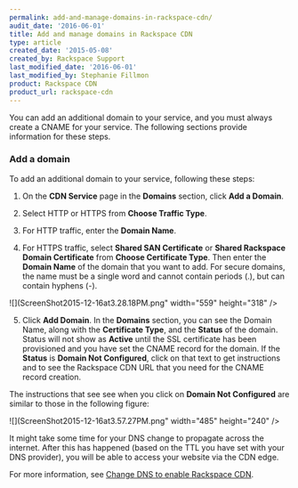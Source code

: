 ```yaml
---
permalink: add-and-manage-domains-in-rackspace-cdn/
audit_date: '2016-06-01'
title: Add and manage domains in Rackspace CDN
type: article
created_date: '2015-05-08'
created_by: Rackspace Support
last_modified_date: '2016-06-01'
last_modified_by: Stephanie Fillmon
product: Rackspace CDN
product_url: rackspace-cdn
---
```


You can add an additional domain to your service, and you must always
create a CNAME for your service. The following sections provide
information for these steps.

### Add a domain

To add an additional domain to your service, following these steps:

1. On the **CDN Service** page in the **Domains** section, click **Add a
Domain**.

2. Select HTTP or HTTPS from **Choose Traffic Type**.

3. For HTTP traffic, enter the **Domain Name**.

4. For HTTPS traffic, select **Shared SAN Certificate** or **Shared
Rackspace Domain Certificate** from **Choose Certificate Type**. Then
enter the **Domain Name** of the domain that you want to add. For secure
domains, the name must be a single word and cannot contain periods (.),
but can contain hyphens (-).

  ![](ScreenShot2015-12-16at3.28.18PM.png" width="559" height="318" />

5. Click **Add Domain**.  In the **Domains** section, you can see the
Domain Name, along with the **Certificate Type**, and the **Status** of
the domain. Status will not show as **Active** until the SSL certificate
has been provisioned and you have set the CNAME record for the domain.
If the **Status** is **Domain Not Configured**, click on that text to
get instructions and to see the Rackspace CDN URL that you need for the CNAME record creation.

The instructions that see see when you click on **Domain Not
Configured** are similar to those in the following figure:

![](ScreenShot2015-12-16at3.57.27PM.png" width="485" height="240" />

It might take some time for your DNS change to propagate across the
internet. After this has happened (based on the TTL you have set with
your DNS provider), you will be able to access your website via the CDN
edge.

For more information, see [Change DNS to enable Rackspace CDN](/support/how-to/change-dns-to-enable-rackspace-cdn).
